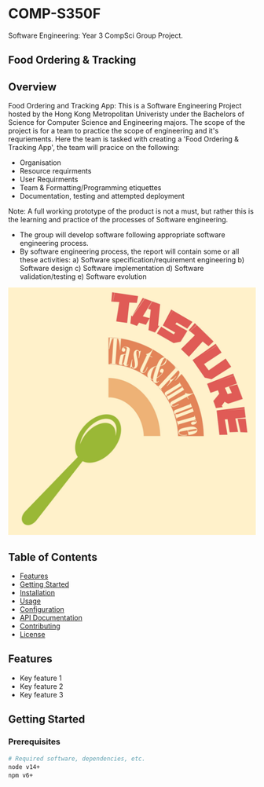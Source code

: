 # COMP-S350F
Software Engineering: Year 3 CompSci Group Project.

## Food Ordering & Tracking

## Overview
Food Ordering and Tracking App:
This is a Software Engineering Project hosted by the Hong Kong Metropolitan Univeristy under the Bachelors of Science for Computer Science and Engineering majors.
The scope of the project is for a team to practice the scope of engineering and it's requriements.
Here the team is tasked with creating a 'Food Ordering & Tracking App', the team will pracice on the following:
- Organisation
- Resource requirments
- User Requirments
- Team & Formatting/Programming etiquettes
- Documentation, testing and attempted deployment

Note: A full working prototype of the product is not a must, but rather this is the learning and practice of the processes of Software engineering.

- The group will develop software following appropriate software engineering process.
- By software engineering process, the report will contain some or all these activities:
a) Software specification/requirement engineering
b) Software design
c) Software implementation
d) Software validation/testing
e) Software evolution 

![Project Logo/Screenshot](https://github.com/OneCrispyDuck/COMP-S350/blob/main/COMP-S350-main/Picture%20material/Logo.jpg)

## Table of Contents
- [Features](#features)
- [Getting Started](#getting-started)
- [Installation](#installation)
- [Usage](#usage)
- [Configuration](#configuration)
- [API Documentation](#api-documentation)
- [Contributing](#contributing)
- [License](#license)

## Features
- Key feature 1
- Key feature 2
- Key feature 3

## Getting Started

### Prerequisites
```bash
# Required software, dependencies, etc.
node v14+
npm v6+
